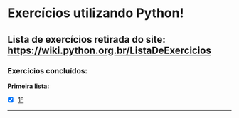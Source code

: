 # Exercícios utilizando Python!
 ## Lista de exercícios retirada do site: https://wiki.python.org.br/ListaDeExercicios
 ### Exercícios concluídos:
 **Primeira lista:**
 - [x] [1º](https://github.com/PedroSantana2/exercicios-em-python/tree/main/primeira_lista)
 ---


